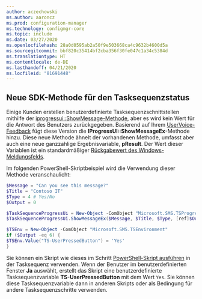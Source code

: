 ```yaml
---
author: aczechowski
ms.author: aaroncz
ms.prod: configuration-manager
ms.technology: configmgr-core
ms.topic: include
ms.date: 03/27/2020
ms.openlocfilehash: 28a0d0595ab2a50f9e503668ca4c9632b4600d5a
ms.sourcegitcommit: bbf820c35414bf2cba356f30fe047c1a34c5384d
ms.translationtype: HT
ms.contentlocale: de-DE
ms.lasthandoff: 04/21/2020
ms.locfileid: "81691448"
---
```

## <a name="new-sdk-method-for-task-sequence-progress"></a><a name="bkmk_tsapi"></a>Neue SDK-Methode für den Tasksequenzstatus

<!--6448458-->

Einige Kunden erstellen benutzerdefinierte Tasksequenzschnittstellen mithilfe der [iprogressui::ShowMessage-Methode](../../../../../develop/reference/core/clients/client-classes/iprogressui--showmessage-method.md), aber es wird kein Wert für die Antwort des Benutzers zurückgegeben. Basierend auf Ihrem [UserVoice-Feedback](https://configurationmanager.uservoice.com/forums/300492-ideas/suggestions/37304425-tsprogressui-showmessage-enable-output) fügt diese Version die **IProgressUI::ShowMessageEx**-Methode hinzu. Diese neue Methode ähnelt der vorhandenen Methode, umfasst aber auch eine neue ganzzahlige Ergebnisvariable, **pResult**. Der Wert dieser Variablen ist ein standardmäßiger [Rückgabewert des Windows-Meldungsfelds](https://docs.microsoft.com/windows/win32/api/winuser/nf-winuser-messagebox#return-value).

Im folgenden PowerShell-Skriptbeispiel wird die Verwendung dieser Methode veranschaulicht:

```PowerShell
$Message = "Can you see this message?"
$Title = "Contoso IT"
$Type = 4 # Yes/No
$Output = 0

$TaskSequenceProgressUi = New-Object -ComObject "Microsoft.SMS.TSProgressUI"
$TaskSequenceProgressUi.ShowMessageEx($Message, $Title, $Type, [ref]$Output)

$TSEnv = New-Object -ComObject "Microsoft.SMS.TSEnvironment"
if ($Output -eq 6) {
$TSEnv.Value("TS-UserPressedButton") = 'Yes'
}
```

Sie können ein Skript wie dieses im Schritt [PowerShell-Skript ausführen](../../../../../osd/understand/task-sequence-steps.md#BKMK_RunPowerShellScript) in der Tasksequenz verwenden. Wenn der Benutzer im benutzerdefinierten Fenster **Ja** auswählt, erstellt das Skript eine benutzerdefinierte Tasksequenzvariable **TS-UserPressedButton** mit dem Wert `Yes`. Sie können diese Tasksequenzvariable dann in anderen Skripts oder als Bedingung für andere Tasksequenzschritte verwenden.
